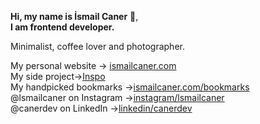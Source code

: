 **Hi, my name is İsmail Caner** 👋,<br />
**I am frontend developer.**

Minimalist, coffee lover and photographer.

My personal website &rarr; [ismailcaner.com](https://ismailcaner.com)<br />
My side project&rarr;[Inspo](https://inspov1.vercel.app/)<br />
My handpicked bookmarks &rarr;[ismailcaner.com/bookmarks](https://ismailcaner.com/bookmarks)<br />
@lsmailcaner on Instagram &rarr;[instagram/lsmailcaner](https://www.instagram.com/lsmailcaner/)<br />
@canerdev on LinkedIn &rarr;[linkedin/canerdev](https://www.linkedin.com/in/canerdev/)
